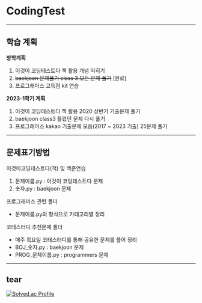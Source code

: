 # CodingTest

----

## 학습 계획

**방학계획**
1. 이것이 코딩테스트다 책 활용 개념 익히기
2. ~~baekjoon 문제풀기 class 3 모든 문제 풀기~~ [완료]
3. 프로그래머스 고득점 kit 연습

**2023-1학기 계획**
1. 이것이 코딩테스트다 책 활용 2020 상반기 기출문제 풀기
2. baekjoon class3 틀렸던 문제 다시 풀기
3. 프로그래머스 kakao 기출문제 모음(2017 ~ 2023 기출) 25문제 풀기

-----

## 문제표기방법

이것이코딩테스트다(책) 및 백준연습
1. 문제이름.py : 이것이 코딩테스트다 문제
2. 숫자.py : baekjoon 문제

프로그래머스 관련 폴더<br>
- 문제이름.py의 형식으로 카테고리별 정리

코테스터디 추천문제 폴더<br>
- 매주 목요일 코테스터디를 통해 공유한 문제를 풀어 정리
- BOJ_숫자.py : baekjoon 문제
- PROG_문제이름.py : programmers 문제

-----

## tear
[![Solved.ac Profile](http://mazassumnida.wtf/api/v2/generate_badge?boj=baeksujin)](https://solved.ac/baeksujin/)
